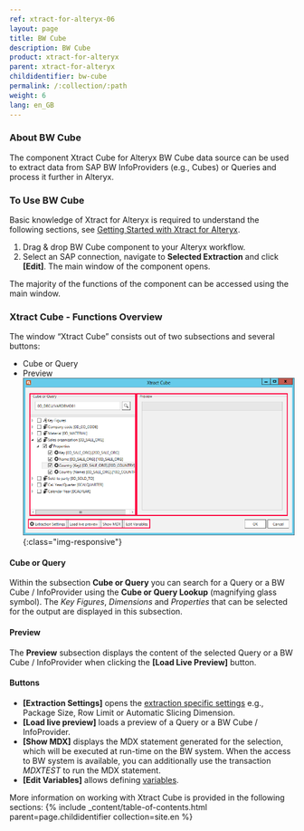 ```yaml
---
ref: xtract-for-alteryx-06
layout: page
title: BW Cube
description: BW Cube
product: xtract-for-alteryx
parent: xtract-for-alteryx
childidentifier: bw-cube
permalink: /:collection/:path
weight: 6
lang: en_GB
---
```


### About BW Cube
The component Xtract Cube for Alteryx BW Cube data source can be used to extract data from SAP BW InfoProviders (e.g., Cubes) or Queries and process it 
 further in Alteryx.

### To Use BW Cube
Basic knowledge of Xtract for Alteryx is required to understand the following sections, see [Getting Started with Xtract for Alteryx](../getting-started).

1. Drag & drop BW Cube component to your Alteryx workflow.
2. Select an SAP connection, navigate to **Selected Extraction** and click **[Edit]**. The main window of the component opens.

The majority of the functions of the component can be accessed using the main window.

### Xtract Cube - Functions Overview

The window “Xtract Cube” consists out of two subsections and several buttons:

- Cube or Query
- Preview
![Cube Extractor](/img/content/xfa/xfa-cube-query-overview.png){:class="img-responsive"}

#### Cube or Query
Within the subsection **Cube or Query** you can search for a Query or a BW Cube / InfoProvider using the **Cube or Query Lookup** (magnifying glass symbol).
The *Key Figures*, *Dimensions* and *Properties* that can be selected for the output are displayed in this subsection. 


#### Preview
The **Preview** subsection displays the content of the selected Query or a BW Cube / InfoProvider when clicking the **[Load Live Preview]** button.

#### Buttons
- **[Extraction Settings]** opens the [extraction specific settings](./bw-cube-settings) e.g., Package Size, Row Limit or Automatic Slicing Dimension. <br>
- **[Load live preview]** loads a preview of a Query or a BW Cube / InfoProvider.
- **[Show MDX]** displays the MDX statement generated for the selection, which will be executed at run-time on the BW system. When the access to BW system is available, you can additionally use the transaction *MDXTEST* to run the MDX statement.
- **[Edit Variables]** allows defining [variables](./bw-cube-variables). 

More information on working with Xtract Cube is provided in the following sections:
{% include _content/table-of-contents.html parent=page.childidentifier collection=site.en %}